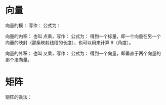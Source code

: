 # 向量
  向量的模：
    写作：
    公式为：

  向量的内积：
    也叫 点乘，写作：
    公式为：
    得到一个标量，即一个向量在另一个向量的映射（那条映射线段的长度），也可以用来计算 θ（角度）。
  
  向量的外积：
    也叫 叉乘，写作：
    公式为：
    得到一个向量，即垂直于两个向量的那个法向量。
    


# 矩阵
  矩阵的乘法：
  
